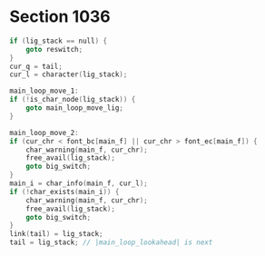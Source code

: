# Section 1036

```c << If the cursor is immediately followed by the right boundary, |goto reswitch|; if it's followed by an invalid character, |goto big_switch|; otherwise move the cursor one step to the right and |goto main_lig_loop| >>=
if (lig_stack == null) {
    goto reswitch;
}
cur_q = tail;
cur_l = character(lig_stack);

main_loop_move_1:
if (!is_char_node(lig_stack)) {
    goto main_loop_move_lig;
}

main_loop_move_2:
if (cur_chr < font_bc[main_f] || cur_chr > font_ec[main_f]) {
    char_warning(main_f, cur_chr);
    free_avail(lig_stack);
    goto big_switch;
}
main_i = char_info(main_f, cur_l);
if (!char_exists(main_i)) {
    char_warning(main_f, cur_chr);
    free_avail(lig_stack);
    goto big_switch;
}
link(tail) = lig_stack;
tail = lig_stack; // |main_loop_lookahead| is next
```
